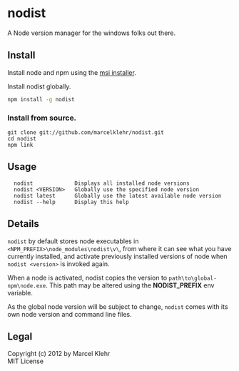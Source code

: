 # nodist
A Node version manager for the windows folks out there.

## Install
Install node and npm using the [msi installer](http://nodejs.org/#download).

Install nodist globally.
```sh
npm install -g nodist
```

### Install from source.
```
git clone git://github.com/marcelklehr/nodist.git
cd nodist
npm link
```

## Usage
```
  nodist             Displays all installed node versions
  nodist <VERSION>   Globally use the specified node version
  nodist latest      Globally use the latest available node version
  nodist --help      Display this help
```

## Details
`nodist` by default stores node executables in `<NPM_PREFIX>\node_modules\nodist\v\`, from where it can see what you have currently installed, and activate previously installed versions of node when `nodist <version>` is invoked again.

When a node is activated, nodist copies the version to `path\to\global-npm\node.exe`. This path may be altered using the **NODIST_PREFIX** env variable.

As the global node version will be subject to change, `nodist` comes with its own node version and command line files.

## Legal
Copyright (c) 2012 by Marcel Klehr  
MIT License